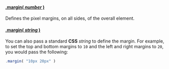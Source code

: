 #### <a name="number" href="#number">.margin( *number* )</a>

Defines the pixel margins, on all sides, of the overall element.

#### <a name="string" href="#string">.margin( *string* )</a>

You can also pass a standard **CSS** *string* to define the margin. For example, to set the top and bottom margins to ```10``` and the left and right margins to ```20```, you would pass the following:

```js
.margin( "10px 20px" )
```
